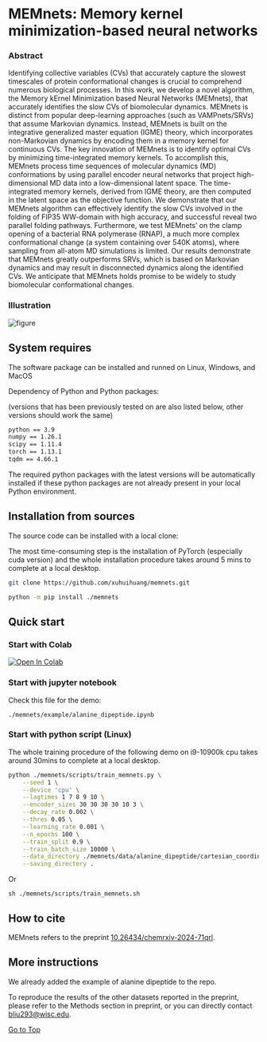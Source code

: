 # MEMnets: Memory kernel minimization-based neural networks

### Abstract

Identifying collective variables (CVs) that accurately capture the slowest timescales of protein conformational changes is crucial to comprehend numerous biological processes. In this work, we develop a novel algorithm, the Memory kErnel Minimization based Neural Networks (MEMnets), that accurately identifies the slow CVs of biomolecular dynamics. MEMnets is distinct from popular deep-learning approaches (such as VAMPnets/SRVs) that assume Markovian dynamics. Instead, MEMnets is built on the integrative generalized master equation (IGME) theory, which incorporates non-Markovian dynamics by encoding them in a memory kernel for continuous CVs. The key innovation of MEMnets is to identify optimal CVs by minimizing time-integrated memory kernels. To accomplish this, MEMnets process time sequences of molecular dynamics (MD) conformations by using parallel encoder neural networks that project high-dimensional MD data into a low-dimensional latent space. The time-integrated memory kernels, derived from IGME theory, are then computed in the latent space as the objective function. We demonstrate that our MEMnets algorithm can effectively identify the slow CVs involved in the folding of FIP35 WW-domain with high accuracy, and successful reveal two parallel folding pathways. Furthermore, we test MEMnets’ on the clamp opening of a bacterial RNA polymerase (RNAP), a much more complex conformational change (a system containing over 540K atoms), where sampling from all-atom MD simulations is limited. Our results demonstrate that MEMnets greatly outperforms SRVs, which is based on Markovian dynamics and may result in disconnected dynamics along the identified CVs. We anticipate that MEMnets holds promise to be widely to study biomolecular conformational changes.

### Illustration

![figure](./docs/figs/fig1.png)

## System requires

The software package can be installed and runned on Linux, Windows, and MacOS 

Dependency of Python and Python packages: 

(versions that has been previously tested on are also listed below, other versions should work the same)

```bash
python == 3.9
numpy == 1.26.1
scipy == 1.11.4
torch == 1.13.1
tqdm == 4.66.1
```
The required python packages with the latest versions will be automatically installed if these python packages are not already present in your local Python environment.

## Installation from sources

The source code can be installed with a local clone:

The most time-consuming step is the installation of PyTorch (especially cuda version) and the whole installation procedure takes around 5 mins to complete at a local desktop.

```bash
git clone https://github.com/xuhuihuang/memnets.git
```

```bash
python -m pip install ./memnets
```

## Quick start

### Start with Colab
[![Open In Colab](https://colab.research.google.com/assets/colab-badge.svg)](https://colab.research.google.com/github/xuhuihuang/memnets/blob/main/example/alanine_dipeptide_colab.ipynb)

### Start with jupyter notebook

Check this file for the demo:

```
./memnets/example/alanine_dipeptide.ipynb
```

### Start with python script (Linux)

The whole training procedure of the following demo on i9-10900k cpu takes around 30mins to complete at a local desktop.

```sh
python ./memnets/scripts/train_memnets.py \
    --seed 1 \
    --device 'cpu' \
    --lagtimes 1 7 8 9 10 \
    --encoder_sizes 30 30 30 30 10 3 \
    --decay_rate 0.002 \
    --thres 0.05 \
    --learning_rate 0.001 \
    --n_epochs 100 \
    --train_split 0.9 \
    --train_batch_size 10000 \
    --data_directory ./memnets/data/alanine_dipeptide/cartesian_coordinates \
    --saving_directory .  
```

Or
```
sh ./memnets/scripts/train_memnets.sh
```

## How to cite

MEMnets refers to the preprint [10.26434/chemrxiv-2024-71qrl](https://chemrxiv.org/engage/chemrxiv/article-details/66d7653dcec5d6c1420823b6).

## More instructions 

We already added the example of alanine dipeptide to the repo. 

To reproduce the results of the other datasets reported in the preprint, please refer to the Methods section in preprint, or you can directly contact bliu293@wisc.edu.

[Go to Top](#Abstract)

